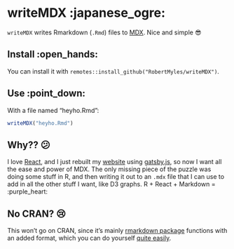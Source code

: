 
<!-- README.md is generated from README.Rmd. Please edit that file -->

# writeMDX :japanese\_ogre:

`writeMDX` writes Rmarkdown (`.Rmd`) files to
[MDX](https://github.com/mdx-js/mdx). Nice and simple :sunglasses:

## Install :open\_hands:

You can install it with
`remotes::install_github("RobertMyles/writeMDX")`.

## Use :point\_down:

With a file named “heyho.Rmd”:

``` r
writeMDX("heyho.Rmd")
```

## Why?? :confused:

I love [React](https://reactjs.org/), and I just rebuilt my
[website](https://www.robertmylesmcdonnell.com/) using
[gatsby.js](https://www.gatsbyjs.org/), so now I want all the ease and
power of MDX. The only missing piece of the puzzle was doing some stuff
in R, and then writing it out to an `.mdx` file that I can use to add in
all the other stuff I want, like D3 graphs. R + React + Markdown =
:purple\_heart:

## No CRAN? :cry:

This won’t go on CRAN, since it’s mainly [rmarkdown
package](https://rmarkdown.rstudio.com/) functions with an added format,
which you can do yourself [quite
easily](https://bookdown.org/yihui/rmarkdown/format-custom.html).
